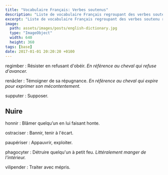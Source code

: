 ```yaml
---
title: "Vocabulaire Français: Verbes soutenus"
description: "Liste de vocabulaire Français regroupant des verbes soutenu relativement courants."
excerpt: "Liste de vocabulaire Français regroupant des verbes soutenu relativement courants."
image:
  path: assets/images/posts/english-dictionary.jpg
  type: "ImageObject"
  width: 640
  height: 360
tags: [base]
date: 2017-01-01 20:20:20 +0100
---
```


regimber
: Résister en refusant d'obéir.
*En référence au cheval qui refuse d'avancer.*

renâcler
: Témoigner de sa répugnance.
*En référence au cheval qui expire pour exprimer son mécontentement.*

supputer
: Supposer.


## Nuire

honnir
: Blâmer quelqu’un en lui faisant honte.

ostraciser
: Bannir, tenir à l'écart.

paupériser
: Appauvrir, exploiter.

phagocyter
: Détruire quelqu'un à petit feu.
*Littéralement manger de l'intérieur.*

vilipender
: Traiter avec mépris.
